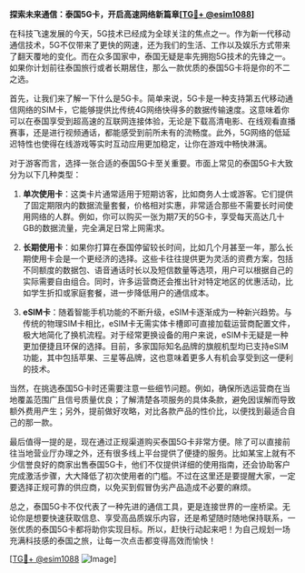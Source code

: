 **探索未来通信：泰国5G卡，开启高速网络新篇章[[TG💪+ @esim1088](https://t.me/s/esim1088)]**

在科技飞速发展的今天，5G技术已经成为全球关注的焦点之一。作为新一代移动通信技术，5G不仅带来了更快的网速，还为我们的生活、工作以及娱乐方式带来了翻天覆地的变化。而在众多国家中，泰国无疑是率先拥抱5G技术的先锋之一。如果你计划前往泰国旅行或者长期居住，那么一款优质的泰国5G卡将是你的不二之选。

首先，让我们来了解一下什么是5G卡。简单来说，5G卡是一种支持第五代移动通信网络的SIM卡，它能够提供比传统4G网络快得多的数据传输速度。这意味着你可以在泰国享受到超高速的互联网连接体验，无论是下载高清电影、在线观看直播赛事，还是进行视频通话，都能感受到前所未有的流畅度。此外，5G网络的低延迟特性也使得在线游戏等实时互动应用更加稳定，让你在游戏中畅快淋漓。

对于游客而言，选择一张合适的泰国5G卡至关重要。市面上常见的泰国5G卡大致分为以下几种类型：

1. **单次使用卡**：这类卡片通常适用于短期访客，比如商务人士或游客。它们提供了固定期限内的数据流量套餐，价格相对实惠，非常适合那些不需要长时间使用网络的人群。例如，你可以购买一张为期7天的5G卡，享受每天高达几十GB的数据流量，完全满足日常上网需求。

2. **长期使用卡**：如果你打算在泰国停留较长时间，比如几个月甚至一年，那么长期使用卡会是一个更经济的选择。这些卡往往提供更为灵活的资费方案，包括不同额度的数据包、语音通话时长以及短信数量等选项，用户可以根据自己的实际需要自由组合。同时，许多运营商还会推出针对特定地区的优惠活动，比如学生折扣或家庭套餐，进一步降低用户的通信成本。

3. **eSIM卡**：随着智能手机功能的不断升级，eSIM卡逐渐成为一种新兴趋势。与传统的物理SIM卡相比，eSIM卡无需实体卡槽即可直接加载运营商配置文件，极大地简化了换机流程。对于经常更换设备的用户来说，eSIM卡无疑是一种更加便捷且环保的选择。目前，多家国际知名品牌的旗舰机型均已支持eSIM功能，其中包括苹果、三星等品牌，这也意味着更多人有机会享受到这一便利的技术。

当然，在挑选泰国5G卡时还需要注意一些细节问题。例如，确保所选运营商在当地覆盖范围广且信号质量优良；了解清楚各项服务的具体条款，避免因误解而导致额外费用产生；另外，提前做好攻略，对比各款产品的性价比，以便找到最适合自己的那一款。

最后值得一提的是，现在通过正规渠道购买泰国5G卡非常方便。除了可以直接前往当地营业厅办理之外，还有很多线上平台提供了便捷的服务。比如某宝上就有不少信誉良好的商家出售泰国5G卡，他们不仅提供详细的使用指南，还会协助客户完成激活步骤，大大降低了初次使用者的门槛。不过在这里还是要提醒大家，一定要选择正规可靠的供应商，以免买到假冒伪劣产品造成不必要的麻烦。

总之，泰国5G卡不仅代表了一种先进的通信工具，更是连接世界的一座桥梁。无论你是想要快速获取信息、享受高品质娱乐内容，还是希望随时随地保持联系，一张优质的泰国5G卡都将助你实现目标。所以，赶快行动起来吧！为自己规划一场充满科技感的泰国之旅，让每一次点击都变得高效而愉快！

[[TG💪+ @esim1088](https://t.me/s/esim1088) ![Image](https://i.postimg.cc/4NQfJmqS/Snipaste-2025-05-13-00-14-12.png)]